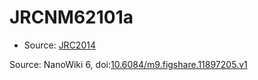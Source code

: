 <a name="material" />

# JRCNM62101a
<script type="application/ld+json">
  {
    "@context": "https://schema.org/",
    "@type": "ChemicalSubstance",
    "@id": "https://egonw.github.io/nanowiki/nanowiki380.html#material",
    "http://purl.org/dc/terms/conformsTo":
      {
        "@type": "CreativeWork",
        "@id": "https://bioschemas.org/profiles/ChemicalSubstance/0.4-RELEASE/"
      },
    "identfier": "380",
    "name": "JRCNM62101a",
    "url": "https://egonw.github.io/nanowiki/nanowiki380.html#material",
    "sameAs": "http://127.0.0.1/mediawiki/index.php/Special:URIResolver/JRCNM62101a"
  }
</script>


* Source: [JRC2014](articleJRC2014.md)


Source: NanoWiki 6, doi:[10.6084/m9.figshare.11897205.v1](https://doi.org/10.6084/m9.figshare.11897205.v1)
